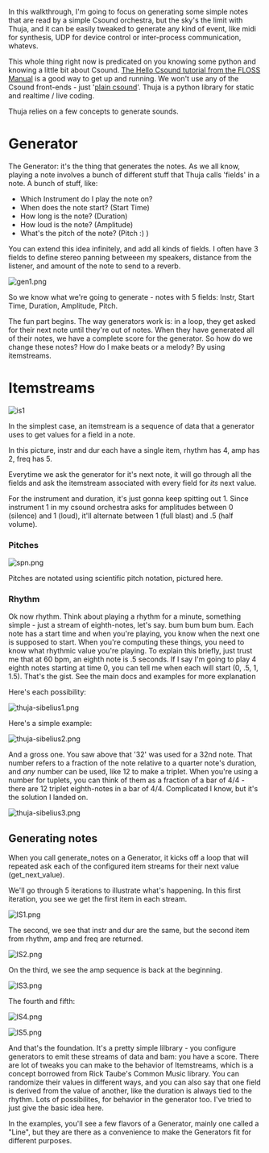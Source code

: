 In this walkthrough, I'm going to focus on generating some simple notes that are read by a simple Csound orchestra, but the sky's the limit with Thuja, and it can be easily tweaked to generate any kind of event, like midi for synthesis, UDP for device control or inter-process communication, whatevs.

This whole thing right now is predicated on you knowing some python and knowing a little bit about Csound. [The Hello Csound tutorial from the FLOSS Manual](https://flossmanual.csound.com/get-started/GS-01)  is a good way to get up and running. We won't use any of the Csound front-ends - just '[plain csound](https://flossmanual.csound.com/how-to/installation)'.  Thuja is a python library for static and realtime / live coding. 

Thuja relies on a few concepts to generate sounds. 

# Generator

The Generator: it's the thing that generates the notes. As we all know, playing a note involves a bunch of different stuff that Thuja calls 'fields' in a note. A bunch of stuff, like:

- Which Instrument do I play the note on?
- When does the note start? (Start Time)
- How long is the note? (Duration)
- How loud is the note? (Amplitude)
- What's the pitch of the note? (Pitch :) ) 

You can extend this idea infinitely, and add all kinds of fields. I often have 3 fields to define stereo panning betweeen my speakers, distance from the listener, and amount of the note to send to a reverb.

![gen1.png](walkthrough/gen1.png)

So we know what we're going to generate - notes with 5 fields: Instr, Start Time, Duration, Amplitude, Pitch.

The fun part begins. The way generators work is: in a loop, they get asked for their next note until they're out of notes. When they have generated all of their notes, we have a complete score for the generator. So how do we change these notes? How do I make beats or a melody? By using itemstreams.

# Itemstreams

![is1](walkthrough/Thuja%20Explainer%20-%20ItemStream.png)

In the simplest case, an itemstream is a sequence of data that a generator uses to get values for a field in a note. 

In this picture, instr and dur each have a single item, rhythm has 4, amp has 2, freq has 5.

Everytime we ask the generator for it's next note, it will go through all the fields and ask the itemstream associated with every field for *its* next value. 

For the instrument and duration, it's just gonna keep spitting out 1. Since instrument 1 in my csound orchestra asks for amplitudes between 0 (silence) and 1 (loud), it'll alternate between 1 (full blast) and .5 (half volume).

### Pitches 

![spn.png](walkthrough/spn.png)

Pitches are notated using scientific pitch notation, pictured here. 


### Rhythm


Ok now rhythm. Think about playing a rhythm for a minute, something simple - just a stream of eighth-notes, let's say.  bum bum bum bum. Each note has a start time and when you're playing, you know when the next one is supposed to start. When you're computing these things, you need to know what rhythmic value you're playing.  To explain this briefly, just trust me that at 60 bpm, an eighth note is .5 seconds. If I say I'm going to play 4 eighth notes starting at time 0, you can tell me when each will start (0, .5, 1, 1.5). That's the gist.  See the main docs and examples for more explanation 

Here's each possibility:

![thuja-sibelius1.png](walkthrough/thuja-sibelius1.png)

Here's a simple example:

![thuja-sibelius2.png](walkthrough/thuja-sibelius2.png)

And a gross one.  You saw above that '32' was used for a 32nd note.  That number refers to a fraction of the note relative to a quarter note's duration, and *any* number can be used, like 12 to make a triplet.  When you're using a number for tuplets, you can think of them as a fraction of a bar of 4/4 - there are 12 triplet eighth-notes in a bar of 4/4. Complicated I know, but it's the solution I landed on.  

![thuja-sibelius3.png](walkthrough/thuja-sibelius3.png)


## Generating notes

When you call generate_notes on a Generator, it kicks off a loop that will repeated ask each of the configured item streams for their next value (get_next_value).

We'll go through 5 iterations to illustrate what's happening. In this first iteration, you see we get the first item in each stream.

![IS1.png](walkthrough/IS1.png)

The second, we see that instr and dur are the same, but the second item from rhythm, amp and freq are returned.

![IS2.png](walkthrough/IS2.png)

On the third, we see the amp sequence is back at the beginning.

![IS3.png](walkthrough/IS3.png)

The fourth and fifth:

![IS4.png](walkthrough/IS4.png)

![IS5.png](walkthrough/IS5.png)


And that's the foundation. It's a pretty simple lilbrary - you configure generators to emit these streams of data and bam: you have a score. There are lot of tweaks you can make to the behavior of Itemstreams, which is a concept borrowed from Rick Taube's Common Music library. You can randomize their values in different ways, and you can also say that one field is derived from the value of another, like the duration is always tied to the rhythm. Lots of possibilites, for behavior in the generator too. I've tried to just give the basic idea here.

In the examples, you'll see a few flavors of a Generator, mainly one called a "Line", but they are there as a convenience to make the Generators fit for different purposes. 
